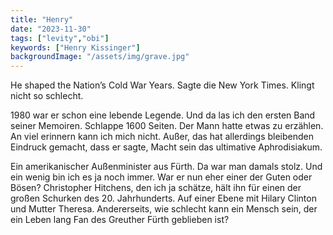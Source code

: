 ```yaml
---
title: "Henry"
date: "2023-11-30"
tags: ["levity","obi"]
keywords: ["Henry Kissinger"]
backgroundImage: "/assets/img/grave.jpg"
---
```

He shaped the Nation’s Cold War Years. Sagte die New York Times. Klingt nicht so schlecht.

1980 war er schon eine lebende Legende. Und da las ich den ersten Band seiner Memoiren. Schlappe 1600 Seiten. Der Mann hatte etwas zu erzählen. An viel erinnern kann ich mich nicht. Außer, das hat allerdings bleibenden Eindruck gemacht, dass er sagte, Macht sein das ultimative Aphrodisiakum.

Ein amerikanischer Außenminister aus Fürth. Da war man damals stolz. Und ein wenig bin ich es ja noch immer. War er nun eher einer der Guten oder Bösen? Christopher Hitchens, den ich ja schätze, hält ihn für einen der großen Schurken des 20. Jahrhunderts. Auf einer Ebene mit Hilary Clinton und Mutter Theresa. Andererseits, wie schlecht kann ein Mensch sein, der ein Leben lang Fan des Greuther Fürth geblieben ist?